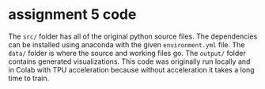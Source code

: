# assignment 5 code

The `src/` folder has all of the original python source files. The dependencies can be installed using anaconda with the given `environment.yml` file. The `data/` folder is where the source and working files go. The `output/` folder contains generated visualizations. This code was originally run locally and in Colab with TPU acceleration because without acceleration it takes a long time to train.
